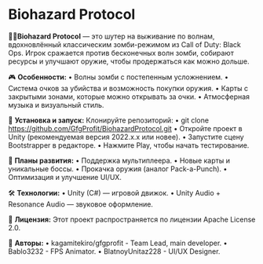 # Biohazard Protocol

🧟‍♂️**Biohazard Protocol** — это шутер на выживание по волнам, вдохновлённый классическим зомби-режимом из Call of Duty: Black Ops. Игрок сражается против бесконечных волн зомби, собирают ресурсы и улучшают оружие, чтобы продержаться как можно дольше.

🎮 **Особенности:**
• Волны зомби с постепенным усложнением.
• Система очков за убийства и возможность покупки оружия.
• Карты с закрытыми зонами, которые можно открывать за очки.
• Атмосферная музыка и визуальный стиль.

🚀 **Установка и запуск:**
Клонируйте репозиторий:
• git clone https://github.com/GfgProfit/BiohazardProtocol.git
• Откройте проект в Unity (рекомендуемая версия 2022.x.x или новее).
• Запустите сцену Bootstrapper в редакторе.
• Нажмите Play, чтобы начать тестирование.

📝 **Планы развития:**
• Поддержка мультиплеера.
• Новые карты и уникальные боссы.
• Прокачка оружия (аналог Pack-a-Punch).
• Оптимизация и улучшение UI/UX.

🛠 **Технологии:**
• Unity (C#) — игровой движок.
• Unity Audio + Resonance Audio — звуковое оформление.

📜 **Лицензия:** Этот проект распространяется по лицензии Apache License 2.0.

🙌 **Авторы:**
• kagamitekiro/gfgprofit - Team Lead, main developer.
• Bablo3232 - FPS Animator.
• BlatnoyUnitaz228 - UI/UX Designer.
